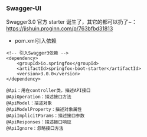 ### Swagger-UI

Swagger3.0 官方 starter 诞生了，其它的都可以扔了~： https://jishuin.proginn.com/p/763bfbd31813

- pom.xml引入依赖
```$xslt
<!-- 引入Swagger3依赖 -->
<dependency>
    <groupId>io.springfox</groupId>
    <artifactId>springfox-boot-starter</artifactId>
    <version>3.0.0</version>
</dependency>
```

```$xslt
@Api：用在controller类，描述API接口
@ApiOperation：描述接口方法
@ApiModel：描述对象
@ApiModelProperty：描述对象属性
@ApiImplicitParams：描述接口参数
@ApiResponses：描述接口响应
@ApiIgnore：忽略接口方法
```
   
